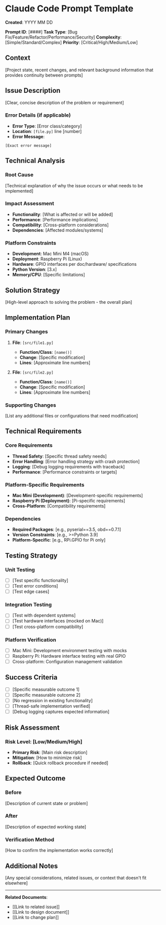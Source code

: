 # Claude Code Prompt Template

**Created**: YYYY MM DD

**Prompt ID**: [####]
**Task Type**: [Bug Fix/Feature/Refactor/Performance/Security]
**Complexity**: [Simple/Standard/Complex]
**Priority**: [Critical/High/Medium/Low]

## Context

[Project state, recent changes, and relevant background information that provides continuity between prompts]

## Issue Description

[Clear, concise description of the problem or requirement]

### Error Details (if applicable)
- **Error Type**: [Error class/category]
- **Location**: `[file.py]` line [number]
- **Error Message**:
```
[Exact error message]
```

## Technical Analysis

### Root Cause
[Technical explanation of why the issue occurs or what needs to be implemented]

### Impact Assessment
- **Functionality**: [What is affected or will be added]
- **Performance**: [Performance implications]
- **Compatibility**: [Cross-platform considerations]
- **Dependencies**: [Affected modules/systems]

### Platform Constraints
- **Development**: Mac Mini M4 (macOS)
- **Deployment**: Raspberry Pi (Linux)
- **Hardware**: GPIO interfaces per doc/hardware/ specifications
- **Python Version**: [3.x]
- **Memory/CPU**: [Specific limitations]

## Solution Strategy

[High-level approach to solving the problem - the overall plan]

## Implementation Plan

### Primary Changes
1. **File**: `[src/file1.py]`
   - **Function/Class**: `[name()]`
   - **Change**: [Specific modification]
   - **Lines**: [Approximate line numbers]

2. **File**: `[src/file2.py]`
   - **Function/Class**: `[name()]`
   - **Change**: [Specific modification]
   - **Lines**: [Approximate line numbers]

### Supporting Changes
[List any additional files or configurations that need modification]

## Technical Requirements

### Core Requirements
- **Thread Safety**: [Specific thread safety needs]
- **Error Handling**: [Error handling strategy with crash protection]
- **Logging**: [Debug logging requirements with traceback]
- **Performance**: [Performance constraints or targets]

### Platform-Specific Requirements
- **Mac Mini (Development)**: [Development-specific requirements]
- **Raspberry Pi (Deployment)**: [Pi-specific requirements]
- **Cross-Platform**: [Compatibility requirements]

### Dependencies
- **Required Packages**: [e.g., pyserial==3.5, obd==0.7.1]
- **Version Constraints**: [e.g., >=Python 3.9]
- **Platform-Specific**: [e.g., RPi.GPIO for Pi only]

## Testing Strategy

### Unit Testing
- [ ] [Test specific functionality]
- [ ] [Test error conditions]
- [ ] [Test edge cases]

### Integration Testing
- [ ] [Test with dependent systems]
- [ ] [Test hardware interfaces (mocked on Mac)]
- [ ] [Test cross-platform compatibility]

### Platform Verification
- [ ] Mac Mini: Development environment testing with mocks
- [ ] Raspberry Pi: Hardware interface testing with real GPIO
- [ ] Cross-platform: Configuration management validation

## Success Criteria

- [ ] [Specific measurable outcome 1]
- [ ] [Specific measurable outcome 2]
- [ ] [No regression in existing functionality]
- [ ] [Thread-safe implementation verified]
- [ ] [Debug logging captures expected information]

## Risk Assessment

### Risk Level: [Low/Medium/High]
- **Primary Risk**: [Main risk description]
- **Mitigation**: [How to minimize risk]
- **Rollback**: [Quick rollback procedure if needed]

## Expected Outcome

### Before
[Description of current state or problem]

### After
[Description of expected working state]

### Verification Method
[How to confirm the implementation works correctly]

## Additional Notes

[Any special considerations, related issues, or context that doesn't fit elsewhere]

---

**Related Documents**:
- [[Link to related issue]]
- [[Link to design document]]
- [[Link to change plan]]
